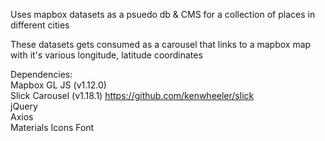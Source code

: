 Uses mapbox datasets as a psuedo db & CMS for a collection of places in different cities

These datasets gets consumed as a carousel that links to a mapbox map with it's various longitude, latitude coordinates

Dependencies:\
Mapbox GL JS (v1.12.0)\
Slick Carousel (v1.18.1) https://github.com/kenwheeler/slick \
jQuery\
Axios\
Materials Icons Font
